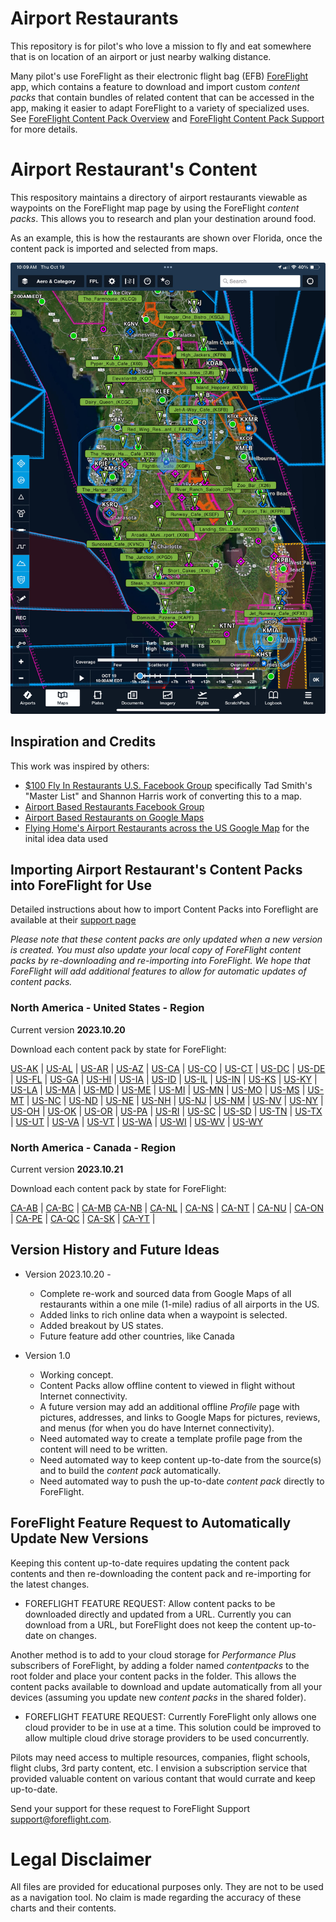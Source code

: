 # Airport Restaurants

This repository is for pilot's who love a mission to fly and eat somewhere that is on location
of an airport or just nearby walking distance.  

Many pilot's use ForeFlight as their electronic flight bag (EFB) [ForeFlight](https://www.foreflight.com/) app,
which contains a feature to download and import custom *content packs* that contain  bundles of related 
content that can be accessed in the app, making it easier to adapt ForeFlight to a variety of specialized uses.
See [ForeFlight Content Pack Overview](https://www.foreflight.com/products/foreflight-mobile/user-content/content-packs) and [ForeFlight Content Pack Support](https://foreflight.com/support/content-packs/) 
for more details.

# Airport Restaurant's Content

This respository maintains a directory of airport restaurants viewable as waypoints on the ForeFlight map page by using the ForeFlight *content packs*.  This allows you to research and plan your destination around food.

As an example, this is how the restaurants are shown over Florida, once
the content pack is imported and selected from maps. 

<p align="center">
  <img width="600" src="docs/img/florida.jpg" />
</p>

## Inspiration and Credits

This work was inspired by others:

* [$100 Fly In Restaurants U.S. Facebook Group](https://www.facebook.com/groups/835536180175591) specifically Tad Smith's "Master List" and Shannon Harris work of converting this to a map.
* [Airport Based Restaurants Facebook Group](https://www.facebook.com/groups/724017862273138)
* [Airport Based Restaurants on Google Maps](https://www.google.com/maps/d/embed?mid=1ESeubCk9sDWafBt8iQ4dzXu97tftJBQ&hl=en&ehbc=2E312F&fbclid=IwAR0pxghD-9-qjVp166ebeCYMnEOpqAXOfqoKARUX1Tr5rWK2F8bplGpDelg&ll=48.50138401582604%2C-109.82212150000001&z=4)
* [Flying Home's Airport Restaurants across the US Google Map](https://www.google.com/maps/d/embed?mid=1ESeubCk9sDWafBt8iQ4dzXu97tftJBQ&hl=en&ehbc=2E312F&fbclid=IwAR0pxghD-9-qjVp166ebeCYMnEOpqAXOfqoKARUX1Tr5rWK2F8bplGpDelg&ll=48.50138401582604%2C-109.82212150000001&z=4) for the inital idea data used
  
## Importing Airport Restaurant's Content Packs into ForeFlight for Use 

Detailed instructions about how to import Content Packs into
Foreflight are available at their [support
page](https://www.foreflight.com/support/content-packs/) 

*Please note that these content packs are only updated when a new version is created. You must also update your 
local copy of ForeFlight content packs by re-downloading and re-importing into ForeFlight.   We hope that ForeFlight
will add additional features to allow for automatic updates of content packs.*

### North America - United States - Region ###

Current version **2023.10.20**

Download each content pack by state for ForeFlight:

<a href="https://ingramleedy.github.io/Airport_Restaurants/contentpacks/US-AK.zip">US-AK</a> | <a href="https://ingramleedy.github.io/Airport_Restaurants/contentpacks/US-AL.zip">US-AL</a> | <a href="https://ingramleedy.github.io/Airport_Restaurants/contentpacks/US-AR.zip">US-AR</a> | <a href="https://ingramleedy.github.io/Airport_Restaurants/contentpacks/US-AZ.zip">US-AZ</a> | <a href="https://ingramleedy.github.io/Airport_Restaurants/contentpacks/US-CA.zip">US-CA</a> | <a href="https://ingramleedy.github.io/Airport_Restaurants/contentpacks/US-CO.zip">US-CO</a> | <a href="https://ingramleedy.github.io/Airport_Restaurants/contentpacks/US-CT.zip">US-CT</a> | <a href="https://ingramleedy.github.io/Airport_Restaurants/contentpacks/US-DC.zip">US-DC</a> | <a href="https://ingramleedy.github.io/Airport_Restaurants/contentpacks/US-DE.zip">US-DE</a> | <a href="https://ingramleedy.github.io/Airport_Restaurants/contentpacks/US-FL.zip">US-FL</a> | <a href="https://ingramleedy.github.io/Airport_Restaurants/contentpacks/US-GA.zip">US-GA</a> | <a href="https://ingramleedy.github.io/Airport_Restaurants/contentpacks/US-HI.zip">US-HI</a> | <a href="https://ingramleedy.github.io/Airport_Restaurants/contentpacks/US-IA.zip">US-IA</a> | <a href="https://ingramleedy.github.io/Airport_Restaurants/contentpacks/US-ID.zip">US-ID</a> | <a href="https://ingramleedy.github.io/Airport_Restaurants/contentpacks/US-IL.zip">US-IL</a> | <a href="https://ingramleedy.github.io/Airport_Restaurants/contentpacks/US-IN.zip">US-IN</a> | <a href="https://ingramleedy.github.io/Airport_Restaurants/contentpacks/US-KS.zip">US-KS</a> | <a href="https://ingramleedy.github.io/Airport_Restaurants/contentpacks/US-KY.zip">US-KY</a> | <a href="https://ingramleedy.github.io/Airport_Restaurants/contentpacks/US-LA.zip">US-LA</a> | <a href="https://ingramleedy.github.io/Airport_Restaurants/contentpacks/US-MA.zip">US-MA</a> | <a href="https://ingramleedy.github.io/Airport_Restaurants/contentpacks/US-MD.zip">US-MD</a> | <a href="https://ingramleedy.github.io/Airport_Restaurants/contentpacks/US-ME.zip">US-ME</a> | <a href="https://ingramleedy.github.io/Airport_Restaurants/contentpacks/US-MI.zip">US-MI</a> | <a href="https://ingramleedy.github.io/Airport_Restaurants/contentpacks/US-MN.zip">US-MN</a> | <a href="https://ingramleedy.github.io/Airport_Restaurants/contentpacks/US-MO.zip">US-MO</a> | <a href="https://ingramleedy.github.io/Airport_Restaurants/contentpacks/US-MS.zip">US-MS</a> | <a href="https://ingramleedy.github.io/Airport_Restaurants/contentpacks/US-MT.zip">US-MT</a> | <a href="https://ingramleedy.github.io/Airport_Restaurants/contentpacks/US-NC.zip">US-NC</a> | <a href="https://ingramleedy.github.io/Airport_Restaurants/contentpacks/US-ND.zip">US-ND</a> | <a href="https://ingramleedy.github.io/Airport_Restaurants/contentpacks/US-NE.zip">US-NE</a> | <a href="https://ingramleedy.github.io/Airport_Restaurants/contentpacks/US-NH.zip">US-NH</a> | <a href="https://ingramleedy.github.io/Airport_Restaurants/contentpacks/US-NJ.zip">US-NJ</a> | <a href="https://ingramleedy.github.io/Airport_Restaurants/contentpacks/US-NM.zip">US-NM</a> | <a href="https://ingramleedy.github.io/Airport_Restaurants/contentpacks/US-NV.zip">US-NV</a> | <a href="https://ingramleedy.github.io/Airport_Restaurants/contentpacks/US-NY.zip">US-NY</a> | <a href="https://ingramleedy.github.io/Airport_Restaurants/contentpacks/US-OH.zip">US-OH</a> | <a href="https://ingramleedy.github.io/Airport_Restaurants/contentpacks/US-OK.zip">US-OK</a> | <a href="https://ingramleedy.github.io/Airport_Restaurants/contentpacks/US-OR.zip">US-OR</a> | <a href="https://ingramleedy.github.io/Airport_Restaurants/contentpacks/US-PA.zip">US-PA</a> | <a href="https://ingramleedy.github.io/Airport_Restaurants/contentpacks/US-RI.zip">US-RI</a> | <a href="https://ingramleedy.github.io/Airport_Restaurants/contentpacks/US-SC.zip">US-SC</a> | <a href="https://ingramleedy.github.io/Airport_Restaurants/contentpacks/US-SD.zip">US-SD</a> | <a href="https://ingramleedy.github.io/Airport_Restaurants/contentpacks/US-TN.zip">US-TN</a> | <a href="https://ingramleedy.github.io/Airport_Restaurants/contentpacks/US-TX.zip">US-TX</a> | <a href="https://ingramleedy.github.io/Airport_Restaurants/contentpacks/US-UT.zip">US-UT</a> | <a href="https://ingramleedy.github.io/Airport_Restaurants/contentpacks/US-VA.zip">US-VA</a> | <a href="https://ingramleedy.github.io/Airport_Restaurants/contentpacks/US-VT.zip">US-VT</a> | <a href="https://ingramleedy.github.io/Airport_Restaurants/contentpacks/US-WA.zip">US-WA</a> | <a href="https://ingramleedy.github.io/Airport_Restaurants/contentpacks/US-WI.zip">US-WI</a> | <a href="https://ingramleedy.github.io/Airport_Restaurants/contentpacks/US-WV.zip">US-WV</a> | <a href="https://ingramleedy.github.io/Airport_Restaurants/contentpacks/US-WY.zip">US-WY</a> 


### North America - Canada - Region ###

Current version **2023.10.21**

Download each content pack by state for ForeFlight:

<a href="https://ingramleedy.github.io/Airport_Restaurants/contentpacks/CA-AB.zip">CA-AB</a> | <a href="https://ingramleedy.github.io/Airport_Restaurants/contentpacks/CA-BC.zip">CA-BC</a> | <a href="https://ingramleedy.github.io/Airport_Restaurants/contentpacks/CA-MB.zip">CA-MB</a>
<a href="https://ingramleedy.github.io/Airport_Restaurants/contentpacks/CA-NB.zip">CA-NB</a> | <a href="https://ingramleedy.github.io/Airport_Restaurants/contentpacks/CA-NL.zip">CA-NL</a> | <a href="https://ingramleedy.github.io/Airport_Restaurants/contentpacks/CA-NS.zip">CA-NS</a> | <a href="https://ingramleedy.github.io/Airport_Restaurants/contentpacks/CA-NT.zip">CA-NT</a> | <a href="https://ingramleedy.github.io/Airport_Restaurants/contentpacks/CA-NU.zip">CA-NU</a> | <a href="https://ingramleedy.github.io/Airport_Restaurants/contentpacks/CA-ON.zip">CA-ON</a> | <a href="https://ingramleedy.github.io/Airport_Restaurants/contentpacks/CA-PE.zip">CA-PE</a> | <a href="https://ingramleedy.github.io/Airport_Restaurants/contentpacks/CA-QC.zip">CA-QC</a> | <a href="https://ingramleedy.github.io/Airport_Restaurants/contentpacks/CA-SK.zip">CA-SK</a> | <a href="https://ingramleedy.github.io/Airport_Restaurants/contentpacks/CA-YT.zip">CA-YT</a> |

## Version History and Future Ideas
* Version 2023.10.20 -
   * Complete re-work and sourced data from Google Maps of
all restaurants within a one mile (1-mile) radius of all airports in the US.
   * Added links to rich online data when a waypoint is selected.
   * Added breakout by US states.
   * Future feature add other countries, like Canada

* Version 1.0
   * Working concept.
   * Content Packs allow offline content to 
viewed in flight without Internet connectivity.  
   * A future version may add an additional offline *Profile* page with pictures, 
addresses, and links to Google Maps for pictures, reviews, and menus 
(for when you do have Internet connectivity).
   * Need automated way to create a
template profile page from the content will need to be written.
   * Need automated way to keep content up-to-date from the source(s) and to build the *content pack* automatically.
   * Need automated way to push the up-to-date *content pack* directly to ForeFlight. 

## ForeFlight Feature Request to Automatically Update New Versions

Keeping this content up-to-date requires updating the content pack contents 
and then re-downloading the content pack and re-importing for the 
latest changes. 

* FOREFLIGHT FEATURE REQUEST: Allow content packs to be downloaded
directly and updated from a URL. Currently you can download from a URL, but 
ForeFlight does not keep the content up-to-date on changes.

Another method is to add to your cloud storage for *Performance Plus* 
subscribers of ForeFlight, by adding a folder named 
*contentpacks* to the root folder and place your content packs in
the folder. This allows the content packs available to download and update
automatically from all your devices (assuming you update new *content packs*
in the shared folder).

* FOREFLIGHT FEATURE REQUEST: Currently ForeFlight only allows one cloud provider to be in use at a time. This solution could be
improved to allow multiple cloud drive storage providers to be used concurrently.

Pilots may need access to multiple resources, companies, flight schools, 
flight clubs, 3rd party content, etc. I envision a subscription service that
provided valuable content on various contant that would currate and 
keep up-to-date.

Send your support for these request to ForeFlight Support [support@foreflight.com](mailto:support@foreflight.com).

 
# Legal Disclaimer

All files are provided for educational purposes only. They are not to
be used as a navigation tool. No claim is made regarding the accuracy
of these charts and their contents.

